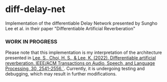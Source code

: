 # diff-delay-net
Implementation of the differentiable Delay Network presented by Sungho Lee et al. in their paper "Differentiable Artificial Reverberation"

### WORK IN PROGRESS 
Please note that this implementation is my interpretation of the architecture presented in 
[Lee, S., Choi, H. S., & Lee, K. (2022). Differentiable artificial reverberation. IEEE/ACM Transactions on Audio, Speech, and Language Processing, 30, 2541-2556.`](https://ieeexplore.ieee.org/abstract/document/9837411). Currently, it is undergoing testing and debugging, which may result in further modifications.
